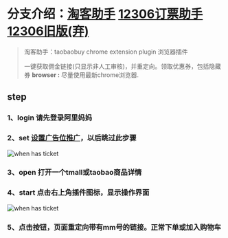 # 分支介绍：[淘客助手](https://github.com/ouqinglai/12306buy/tree/taobaobuy) [12306订票助手](https://github.com/ouqinglai/12306buy) [12306旧版(弃)](https://github.com/ouqinglai/12306buy/tree/old_dama)

> 淘客助手：taobaobuy chrome extension plugin 浏览器插件
>
> 一键获取佣金链接(只显示非人工审核)，并重定向。领取优惠券，包括隐藏券
> **browser :** 尽量使用最新chrome浏览器.

## step

### 1、login 请先登录阿里妈妈

### 2、set [设置广告位推广](http://pub.alimama.com/myunion.htm?spm=0.0.0.0.NnFGk2#!/manage/site/site?spm=0.0.0.0.NnFGk2&tab=4&toPage=1)，以后跳过此步骤
![when has ticket](https://github.com/ouqinglai/12306buy/blob/taobaobuy/screenshot/register.png)

### 3、open 打开一个tmall或taobao商品详情

### 4、start 点击右上角插件图标，显示操作界面
![when has ticket](https://github.com/ouqinglai/12306buy/blob/taobaobuy/screenshot/main.png)

### 5、点击按钮，页面重定向带有mm号的链接。正常下单或加入购物车